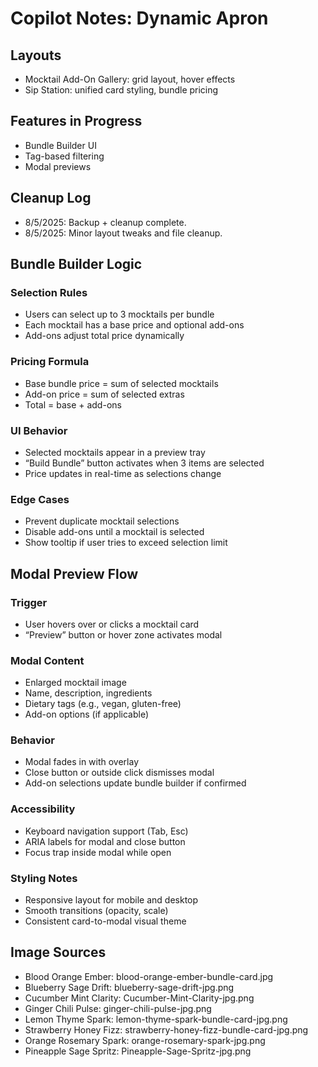# Copilot Notes: Dynamic Apron

## Layouts
- Mocktail Add-On Gallery: grid layout, hover effects
- Sip Station: unified card styling, bundle pricing

## Features in Progress
- Bundle Builder UI
- Tag-based filtering
- Modal previews

## Cleanup Log
- 8/5/2025: Backup + cleanup complete.
- 8/5/2025: Minor layout tweaks and file cleanup.

## Bundle Builder Logic

### Selection Rules
- Users can select up to 3 mocktails per bundle
- Each mocktail has a base price and optional add-ons
- Add-ons adjust total price dynamically

### Pricing Formula
- Base bundle price = sum of selected mocktails
- Add-on price = sum of selected extras
- Total = base + add-ons

### UI Behavior
- Selected mocktails appear in a preview tray
- “Build Bundle” button activates when 3 items are selected
- Price updates in real-time as selections change

### Edge Cases
- Prevent duplicate mocktail selections
- Disable add-ons until a mocktail is selected
- Show tooltip if user tries to exceed selection limit

## Modal Preview Flow

### Trigger
- User hovers over or clicks a mocktail card
- “Preview” button or hover zone activates modal

### Modal Content
- Enlarged mocktail image
- Name, description, ingredients
- Dietary tags (e.g., vegan, gluten-free)
- Add-on options (if applicable)

### Behavior
- Modal fades in with overlay
- Close button or outside click dismisses modal
- Add-on selections update bundle builder if confirmed

### Accessibility
- Keyboard navigation support (Tab, Esc)
- ARIA labels for modal and close button
- Focus trap inside modal while open

### Styling Notes
- Responsive layout for mobile and desktop
- Smooth transitions (opacity, scale)
- Consistent card-to-modal visual theme

## Image Sources

- Blood Orange Ember: blood-orange-ember-bundle-card.jpg
- Blueberry Sage Drift: blueberry-sage-drift-jpg.png
- Cucumber Mint Clarity: Cucumber-Mint-Clarity-jpg.png
- Ginger Chili Pulse: ginger-chili-pulse-jpg.png
- Lemon Thyme Spark: lemon-thyme-spark-bundle-card-jpg.png
- Strawberry Honey Fizz: strawberry-honey-fizz-bundle-card-jpg.png
- Orange Rosemary Spark: orange-rosemary-spark-jpg.png
- Pineapple Sage Spritz: Pineapple-Sage-Spritz-jpg.png